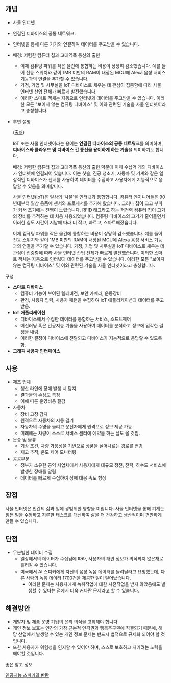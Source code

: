 ## 개념

- 사물 인터넷
- 연결된 디바이스의 공통 네트워크.
- 인터넷을 통해 다른 기기와 연결하여 데이터를 주고받을 수 있습니다.
- 배경:  저렴한 컴퓨터 칩과 고대역폭 통신의 출현
    - 이제 컴퓨팅 파워를 작은 물건에 통합하는 비용이 상당히 감소했습니다. 예를 들어 전등 스위치와 같이 1MB 미만의 RAM이 내장된 MCU에 Alexa 음성 서비스 기능과의 연결을 추가할 수 있습니다.
    - 가정, 기업 및 사무실을 IoT 디바이스로 채우는 데 관심이 집중함에 따라 사물 인터넷 산업 전체가 빠르게 발전했습니다.
    - 이러한 스마트 객체는 자동으로 인터넷과 데이터를 주고받을 수 있습니다. 이러한 모든 "보이지 않는 컴퓨팅 디바이스" 및 이와 관련된 기술을 사물 인터넷이라고 총칭합니다.

- 부연 설명
    
    ([출처](https://aws.amazon.com/ko/what-is/iot/))
    
    IoT 또는 사물 인터넷이라는 용어는 **연결된 디바이스의 공통 네트워크**를 의미하며, **디바이스와 클라우드 및 디바이스 간 통신을 용이하게 하는 기술**을 의미하기도 합니다.
    
    배경:  저렴한 컴퓨터 칩과 고대역폭 통신의 출현 덕분에 이제 수십억 개의 디바이스가 인터넷에 연결되어 있습니다. 이는 칫솔, 진공 청소기, 자동차 및 기계와 같은 일상적인 디바이스가 센서를 사용하여 데이터를 수집하고 사용자에게 지능적으로 응답할 수 있음을 의미합니다.
    
    사물 인터넷(IoT)은 일상의 ‘사물’을 인터넷과 통합합니다. 컴퓨터 엔지니어들은 90년대부터 일상 용품에 센서와 프로세서를 추가해 왔습니다. 그러나 칩이 크고 부피가 커서 초기에는 진행이 느렸습니다. RFID 태그라고 하는 저전력 컴퓨터 칩이 고가의 장비를 추적하는 데 처음 사용되었습니다. 컴퓨팅 디바이스의 크기가 줄어들면서 이러한 칩도 시간이 지남에 따라 더 작고, 빠르고, 스마트해졌습니다.
    
    이제 컴퓨팅 파워를 작은 물건에 통합하는 비용이 상당히 감소했습니다. 예를 들어 전등 스위치와 같이 1MB 미만의 RAM이 내장된 MCU에 Alexa 음성 서비스 기능과의 연결을 추가할 수 있습니다. 가정, 기업 및 사무실을 IoT 디바이스로 채우는 데 관심이 집중함에 따라 사물 인터넷 산업 전체가 빠르게 발전했습니다. 이러한 스마트 객체는 자동으로 인터넷과 데이터를 주고받을 수 있습니다. 이러한 모든 "보이지 않는 컴퓨팅 디바이스" 및 이와 관련된 기술을 사물 인터넷이라고 총칭합니다.
    

구성

- **스마트 디바이스**
    - 컴퓨터 기능이 부여된 텔레비전, 보안 카메라, 운동장비
    - 환경, 사용자 입력, 사용자 패턴을 수집하여 ioT 애플리케이션과 데이터를 주고 받음.
- **IoT 애플리케이션**
    - 디바이스에서 수집한 데이터를 통합하는 서비스, 소프트웨어
    - 머신러닝 혹은 인공지능 기술을 사용하여 데이터를 분석하고 정보에 입각한 결정을 내림.
    - 이러한 결정이 디바이스에 전달되고 디바이스가 지능적으로 응답할 수 있도록 함.
- **그래픽 사용자 인터페이스**

## 사용

- 제조 업체
    - 생산 라인에 장애 발생 시 탐지
    - 결과물의 손상도 측정
    - 이에 따른 운영비용 절감
- 자동차
    - 장비 고장 감지
    - 원격으로 자동차의 시동 걸기
    - 자동차의 수명을 늘리고 운전자에게 원격으로 정보 제공 가능
    - 미래에는 차량이 스스로 서비스 센터에 예약을 하는 날도 올 것임.
- 운송 및 물류
    - 기상 조건, 차량 가용성을 기반으로 상품을 실어나르는 경로를 변경
    - 재고 추적, 온도 제어 모니터링
- 공공부문
    - 정부가 소유한 공익 사업체에서 사용자에게 대규모 정전, 전력, 하수도 서비스에 발생한 장애를 알림
    - 데이터를 빠르게 수집하여 장애 대응 속도 향상

## 장점

사물 인터넷은 인간의 삶과 일에 광범위한 영향을 미칩니다. 사물 인터넷을 통해 기계는 힘든 일을 수행하고 지루한 태스크를 대신하여 삶을 더 건강하고 생산적이며 편안하게 만들 수 있습니다.

## 단점

- 무분별한 데이터 수집
    - 일상에서의 데이터가 수집됨에 따라, 사용자의 개인 정보가 의식되지 않은채로 흘러갈 수 있습니다.
    - 미국에서 AI 스피커에게 자신의 음성 녹음 데이터를 들려달라고 요청했는데, 다른 사람의 녹음 데이터 1700건을 제공한 일이 일어났습니다.
        - 이러한 문제는 사용자에게 녹취작업에 대한 사전작업을 받지 않았음에도 발생할 수 있다는 점에서 더욱 커다란 문제라고 할 수 있습니다.

## 해결방안

- 개발자 및 제품 운영 기업의 윤리 의식을 고취해야 합니다.
- 개인 정보 보호는 인간의 가장 근본적 인격권과 행복추구권에 직결되기 때문에, 해당 산업에서 발생할 수 있는 개인 정보 문제는 반드시 법적으로 규제화 되어야 할 것입니다.
- 또한 사용자가 위험성을 인지할 수 있어야 하며, 스스로 보호하고 지키려는 노력을 해야할 것입니다.

좋은 참고 정보

[인공지능 스피커의 반란](https://m.hankookilbo.com/News/Read/A2022030310320001649)
